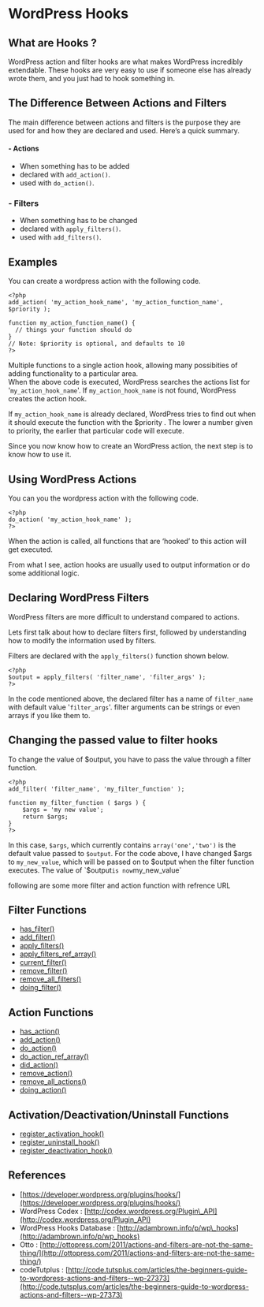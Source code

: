 # WordPress Hooks

## What are Hooks ?

WordPress action and filter hooks are what makes WordPress incredibly extendable. These hooks are very easy to use if someone else has already wrote them, and you just had to hook something in.

## The Difference Between Actions and Filters

The main difference between actions and filters is the purpose they are used for and how they are declared and used. Here’s a quick summary.

#### - Actions

* When something has to be added
* declared with `add_action()`.
* used with `do_action()`.

### - Filters

* When something has to be changed
* declared with `apply_filters()`.
* used with `add_filters()`.

## Examples

You can create a wordpress action with the following code.

```
<?php 
add_action( 'my_action_hook_name', 'my_action_function_name', $priority );

function my_action_function_name() {
  // things your function should do
}
// Note: $priority is optional, and defaults to 10
?>
```

Multiple functions to a single action hook, allowing many possibities of adding functionality to a particular area.  
When the above code is executed, WordPress searches the actions list for '`my_action_hook_name`'. If `my_action_hook_name` is not found, WordPress creates the action hook.

If `my_action_hook_name` is already declared, WordPress tries to find out when it should execute the function with the $priority . The lower a number given to priority, the earlier that particular code will execute.

Since you now know how to create an WordPress action, the next step is to know how to use it.

## Using WordPress Actions

You can you the wordpress action with the following code.

```
<?php 
do_action( 'my_action_hook_name' ); 
?>
```

When the action is called, all functions that are ‘hooked’ to this action will get executed.

From what I see, action hooks are usually used to output information or do some additional logic.

## Declaring WordPress Filters

WordPress filters are more difficult to understand compared to actions.

Lets first talk about how to declare filters first, followed by understanding how to modify the information used by filters.

Filters are declared with the `apply_filters()` function shown below.

```
<?php 
$output = apply_filters( 'filter_name', 'filter_args' ); 
?>
```

In the code mentioned above, the declared filter has a name of `filter_name` with default value '`filter_args`'. filter arguments can be strings or even arrays if you like them to.

## Changing the passed value to filter hooks

To change the value of $output, you have to pass the value through a filter function.

```
<?php 
add_filter( 'filter_name', 'my_filter_function' ); 

function my_filter_function ( $args ) {
    $args = 'my new value'; 
    return $args;
}
?>
```

In this case, `$args`, which currently contains `array('one','two')` is the default value passed to `$output`. For the code above, I have changed $args to `my_new_value`, which will be passed on to $output when the filter function executes. The value of `$output` is now `my_new_value`

following are some more filter and action function with refrence URL

## Filter Functions

* [has\_filter\(\)](https://developer.wordpress.org/reference/functions/has_filter/)
* [add\_filter\(\)](https://developer.wordpress.org/reference/functions/add_filter/)
* [apply\_filters\(\)](https://developer.wordpress.org/reference/functions/apply_filters/)
* [apply\_filters\_ref\_array\(\)](https://developer.wordpress.org/reference/functions/apply_filters_ref_array/)
* [current\_filter\(\)](https://developer.wordpress.org/reference/functions/current_filter/)
* [remove\_filter\(\)](https://developer.wordpress.org/reference/functions/remove_filter/)
* [remove\_all\_filters\(\)](https://developer.wordpress.org/reference/functions/remove_all_filters/)
* [doing\_filter\(\)](https://developer.wordpress.org/reference/functions/doing_filter/)

## Action Functions

* [has\_action\(\)](https://developer.wordpress.org/reference/functions/has_action/)
* [add\_action\(\)](https://developer.wordpress.org/reference/functions/add_action/)
* [do\_action\(\)](https://developer.wordpress.org/reference/functions/do_action/)
* [do\_action\_ref\_array\(\)](https://developer.wordpress.org/reference/functions/do_action_ref_array/)
* [did\_action\(\)](https://developer.wordpress.org/reference/functions/did_action/)
* [remove\_action\(\)](https://developer.wordpress.org/reference/functions/remove_action/)
* [remove\_all\_actions\(\)](https://developer.wordpress.org/reference/functions/remove_all_actions/)
* [doing\_action\(\)](https://developer.wordpress.org/reference/functions/doing_action/)

## Activation/Deactivation/Uninstall Functions

* [register\_activation\_hook\(\)](https://developer.wordpress.org/reference/functions/register_activation_hook/)
* [register\_uninstall\_hook\(\)](https://developer.wordpress.org/reference/functions/register_uninstall_hook/)
* [register\_deactivation\_hook\(\)](https://developer.wordpress.org/reference/functions/register_deactivation_hook/)

## References

* [https://developer.wordpress.org/plugins/hooks/](https://developer.wordpress.org/plugins/hooks/)
* WordPress Codex : [http://codex.wordpress.org/Plugin\_API](http://codex.wordpress.org/Plugin_API)
* WordPress Hooks Database : [http://adambrown.info/p/wp\_hooks](http://adambrown.info/p/wp_hooks)
* Otto : [http://ottopress.com/2011/actions-and-filters-are-not-the-same-thing/](http://ottopress.com/2011/actions-and-filters-are-not-the-same-thing/)
* codeTutplus : [http://code.tutsplus.com/articles/the-beginners-guide-to-wordpress-actions-and-filters--wp-27373](http://code.tutsplus.com/articles/the-beginners-guide-to-wordpress-actions-and-filters--wp-27373)



